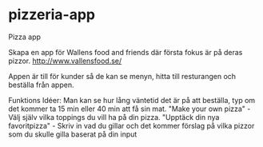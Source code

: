 
# pizzeria-app
Pizza app


Skapa en app för Wallens food and friends där första fokus är på deras pizzor. http://www.vallensfood.se/ 

Appen är till för kunder så de kan se menyn, hitta till resturangen och beställa från appen.

Funktions Idéer:
Man kan se hur lång väntetid det är på att beställa, typ om det kommer ta 15 min eller 40 min att få sin mat.
"Make your own pizza" - Välj själv vilka toppings du vill ha på din pizza.
"Upptäck din nya favoritpizza" - Skriv in vad du gillar och det kommer förslag på vilka pizzor som du skulle gilla baserat på din input
